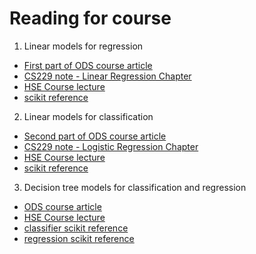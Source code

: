 # Reading for course
1. Linear models for regression
- [First part of ODS course article](https://habr.com/ru/company/ods/blog/323890)
- [CS229 note - Linear Regression Chapter](https://see.stanford.edu/materials/aimlcs229/cs229-notes1.pdf)
- [HSE Course lecture](https://github.com/esokolov/ml-course-hse/blob/master/2018-fall/lecture-notes/lecture03-linregr.pdf)
- [scikit reference](https://scikit-learn.org/stable/modules/generated/sklearn.linear_model.LinearRegression.html)
2. Linear models for classification
- [Second part of ODS course article](https://habr.com/en/company/ods/blog/323890/#2-logisticheskaya-regressiya)
- [CS229 note - Logistic Regression Chapter](https://see.stanford.edu/materials/aimlcs229/cs229-notes1.pdf)
- [HSE Course lecture](https://github.com/esokolov/ml-course-hse/blob/master/2018-fall/lecture-notes/lecture05-linclass.pdf)
- [scikit reference](https://scikit-learn.org/stable/modules/generated/sklearn.linear_model.LogisticRegression.html)
3. Decision tree models for classification and regression
- [ODS course article](https://habr.com/en/company/ods/blog/322534)
- [HSE Course lecture](https://github.com/esokolov/ml-course-hse/blob/master/2018-fall/lecture-notes/lecture07-trees.pdf)
- [classifier scikit reference](https://scikit-learn.org/stable/modules/generated/sklearn.tree.DecisionTreeClassifier.html)
- [regression scikit reference](https://scikit-learn.org/stable/modules/generated/sklearn.tree.DecisionTreeRegressor.html)